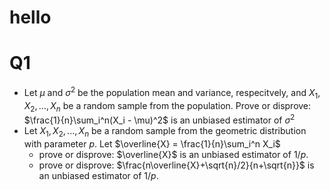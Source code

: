 # hello

# Q1
- Let $\mu$ and $\sigma^2$ be the population mean and variance, respecitvely, and $X_1,X_2,...,X_n$ be a random sample from the population. Prove or disprove: $\frac{1}{n}\sum_i^n(X_i - \mu)^2$ is an unbiased estimator of $\sigma^2$
- Let $X_1,X_2,...,X_n$ be a random sample from the geometric distribution with parameter $p$. Let $\overline{X} = \frac{1}{n}\sum_i^n X_i$
	- prove or disprove: $\overline{X}$ is an unbiased estimator of $1/p$.
	- prove or disprove: $\frac{n\overline{X}+\sqrt{n}/2}{n+\sqrt{n}}$ is an unbiased estimator of $1/p$.


